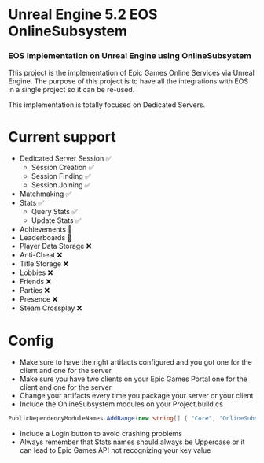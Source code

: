 # Unreal Engine 5.2 EOS OnlineSubsystem
### EOS Implementation on Unreal Engine using OnlineSubsystem

This project is the implementation of Epic Games Online Services via Unreal Engine.
The purpose of this project is to have all the integrations with EOS in a single project so it can be re-used.

This implementation is totally focused on Dedicated Servers.

# Current support

- Dedicated Server Session ✅
  - Session Creation ✅
  - Session Finding ✅
  - Session Joining ✅
- Matchmaking ✅
- Stats ✅
   - Query Stats ✅
   - Update Stats ✅
- Achievements 🚧
- Leaderboards 🚧
- Player Data Storage ❌
- Anti-Cheat ❌
- Title Storage ❌
- Lobbies ❌
- Friends ❌
- Parties ❌
- Presence ❌
- Steam Crossplay ❌

# Config

- Make sure to have the right artifacts configured and you got one for the client and one for the server
- Make sure you have two clients on your Epic Games Portal one for the client and one for the server
- Change your artifacts every time you package your server or your client
- Include the OnlineSubsystem modules on your Project.build.cs
  
 ```C# 
 PublicDependencyModuleNames.AddRange(new string[] { "Core", "OnlineSubsystem", "OnlineSubsystemEOS", "OnlineSubsystemUtils", "CoreUObject", "Engine", "InputCore", "HeadMountedDisplay", "EnhancedInput" });
```

- Include a Login button to avoid crashing problems
- Always remember that Stats names should always be Uppercase or it can lead to Epic Games API not recognizing your key value
